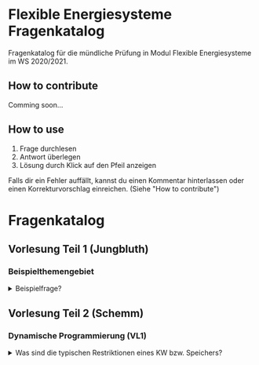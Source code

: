# Flexible Energiesysteme Fragenkatalog
Fragenkatalog für die mündliche Prüfung in Modul Flexible Energiesysteme im WS 2020/2021.

## How to contribute
Comming soon...

## How to use
1. Frage durchlesen
2. Antwort überlegen
3. Lösung durch Klick auf den Pfeil anzeigen

Falls dir ein Fehler auffällt, kannst du einen Kommentar hinterlassen oder einen Korrekturvorschlag einreichen. (Siehe "How to contribute")

# Fragenkatalog

## Vorlesung Teil 1 (Jungbluth)

### Beispielthemengebiet
<details>
<summary>Beispielfrage?</summary>

Dies wären mögliche Stichpunkte als Antwort
- Stichpunkt 1
- Stichpunkt 2

Weitere Informationen: PDF-Seite 5 der [01 VL FlexEsys - Flexibilitaetsbedarf.pdf](https://www.ili.fh-aachen.de/goto_elearning_file_621327_download.html).
</details>

## Vorlesung Teil 2 (Schemm)

### Dynamische Programmierung (VL1)
<details>
<summary>Was sind die typischen Restriktionen eines KW bzw. Speichers?</summary>

Kraftwerk
- Zustände (Aus, An)
- Benötigte Zeit für Zustandswechsel
- Minimal- bzw. Maximalleistung
- Bestimmte Anzahl von Starts

Speicher zusätzlich
- Geschwindigkeit Einspeicherung/Ausspeicherung (minimale/maximale Pumpleistung)
- Rüstzeiten (Umbau von Einspeicherung (Pumpbetrieb) zu Ausspeicherung (Turbinenbetrieb))
</details>
